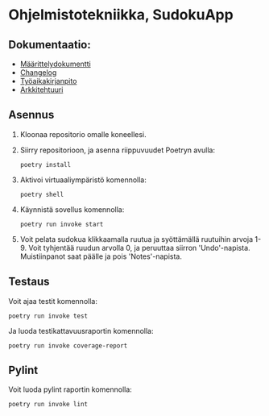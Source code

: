 # Ohjelmistotekniikka, SudokuApp

## Dokumentaatio:

- [Määrittelydokumentti](documents/maarittely.md)
- [Changelog](documents/changelog.md)
- [Työaikakirjanpito](documents/tuntikirjanpito.md)
- [Arkkitehtuuri](documents/arkkitehtuuri.md)
  

## Asennus

1. Kloonaa repositorio omalle koneellesi.
   
2. Siirry repositorioon, ja asenna riippuvuudet Poetryn avulla:
    ```
    poetry install
    ```
    
3. Aktivoi virtuaaliympäristö komennolla:
    ```
    poetry shell
    ```
4. Käynnistä sovellus komennolla:
    ```
    poetry run invoke start
    ```
5. Voit pelata sudokua klikkaamalla ruutua ja syöttämällä ruutuihin arvoja 1-9. Voit tyhjentää ruudun arvolla 0, ja peruuttaa siirron 'Undo'-napista. Muistiinpanot saat päälle ja pois 'Notes'-napista.


## Testaus

Voit ajaa testit komennolla:

    poetry run invoke test

Ja luoda testikattavuusraportin komennolla:

    poetry run invoke coverage-report

## Pylint

Voit luoda pylint raportin komennolla:

    poetry run invoke lint